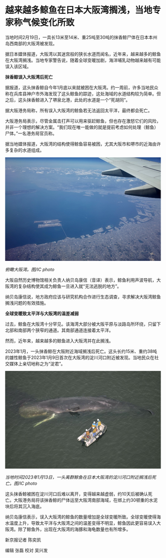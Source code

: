 # 越来越多鲸鱼在日本大阪湾搁浅，当地专家称气候变化所致

当地时间2月19日，一具长13米至14米、重25吨至30吨的抹香鲸尸体在日本本州岛西南部的大阪湾被发现。

据日本媒体报道，大阪湾以其迷宫般的狭长水道而闻名，近年来，越来越多的鲸鱼在大阪湾搁浅。当地专家警告说，随着全球变暖加剧，海洋哺乳动物越来越有可能误入该区域。

**抹香鲸误入大阪湾后死亡**

据报道，这头抹香鲸自今年1月底以来就被困在大阪湾。约一周前，许多当地民众称在兵库县神户市外海发现了这头鲸鱼的踪迹，这处海域的水道结构较为简单。但之后，这头抹香鲸进入了堺泉北港，此处的水道是一个“死胡同”。

据大阪港务局称，所有误入大阪湾的鲸鱼若无法返回太平洋，最终都会死亡。

大阪港务局表示，尽管金属击打声可以用来驱赶鲸鱼，但也存在激怒它们的风险，并非一个理想的解决方案。“我们现在唯一能做的就是提前考虑如何处理（鲸鱼）尸体。”一名港务局官员称。

据当地媒体报道，大阪湾的结构使得鲸鱼容易被困，尤其大阪市和堺市的近海由许多复杂的水道组成。

![1199100109ab8c595909b3cd2becc472.jpg](https://raw.githubusercontent.com/qqhsx/qqnews_image/main/2024/02/21/越来越多鲸鱼在日本大阪湾搁浅，当地专家称气候变化所致/1199100109ab8c595909b3cd2becc472.jpg)

_俯瞰大阪湾。图/IC photo_

大阪自然历史博物馆相关负责人纳贝岛康信（音译）表示，鲸鱼利用声波导航，大阪湾的复杂结构使其成为鲸鱼一旦进入就“无法逃脱的地方”。

纳贝岛康信说，地方政府应该与研究机构合作进行生态调查，寻求解决大阪湾鲸鱼搁浅问题的有效措施。

**全球变暖致太平洋与大阪湾的温差减弱**

过去，鲸鱼在大阪湾十分罕见。该海湾大部分被大阪平原与淡路岛所环绕，只留下北部和南部两个狭窄的通道。其南部通道连接着太平洋。

然而，近年来，越来越多的鲸鱼进入大阪湾并在此搁浅。

2023年1月，一头抹香鲸在大阪附近海域搁浅后死亡。这头长约15米、重约38吨的雄性鲸鱼于2023年1月9日首次在大阪湾的淀川河口附近被发现。当地民众在社交媒体上亲切地称之为“淀君”。

![1867f6175a7fb8ebb0c8438819cfa43e.jpg](https://raw.githubusercontent.com/qqhsx/qqnews_image/main/2024/02/21/越来越多鲸鱼在日本大阪湾搁浅，当地专家称气候变化所致/1867f6175a7fb8ebb0c8438819cfa43e.jpg)

_当地时间2023年1月13日，一头离群鲸鱼在日本大阪湾的淀川河口附近搁浅后死亡。图/IC photo_

这头抹香鲸被困在淀川河口后难以离开，变得越来越虚弱，约10天后被确认死亡。大阪港务局将该抹香鲸的尸体运至大阪湾南部海域，在绑上约30顿重的水泥块后将其沉入海底。

纳贝岛康信表示，误入大阪湾的鲸鱼的数量增加是全球变暖所致。全球变暖使得海水温度上升，导致太平洋与大阪湾之间的温差变得不明显，鲸鱼因此更容易误入大阪湾。除了鲸鱼外，出现在大阪湾的海豚和海龟数量也有所增多。

新京报记者 陈奕凯

编辑 张磊 校对 吴兴发

